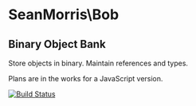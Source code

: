 # SeanMorris\Bob

## Binary Object Bank

Store objects in binary. Maintain references and types.

Plans are in the works for a JavaScript version.

[![Build Status](https://travis-ci.org/seanmorris/bob.svg?branch=master)](https://travis-ci.org/seanmorris/bob) 